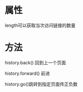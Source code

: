 # 属性

length可以获取当次访问链接的数量

# 方法

history.back() 回到上一个页面

history.forward() 前进

history.go()跳转到指定页面传正负数